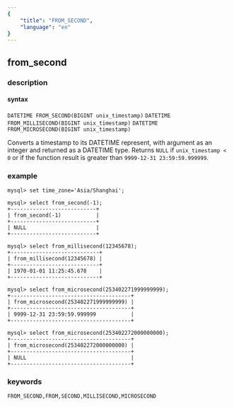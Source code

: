 ```yaml
---
{
    "title": "FROM_SECOND",
    "language": "en"
}
---
```


<!-- 
Licensed to the Apache Software Foundation (ASF) under one
or more contributor license agreements.  See the NOTICE file
distributed with this work for additional information
regarding copyright ownership.  The ASF licenses this file
to you under the Apache License, Version 2.0 (the
"License"); you may not use this file except in compliance
with the License.  You may obtain a copy of the License at

  http://www.apache.org/licenses/LICENSE-2.0

Unless required by applicable law or agreed to in writing,
software distributed under the License is distributed on an
"AS IS" BASIS, WITHOUT WARRANTIES OR CONDITIONS OF ANY
KIND, either express or implied.  See the License for the
specific language governing permissions and limitations
under the License.
-->

## from_second
### description
#### syntax

`DATETIME FROM_SECOND(BIGINT unix_timestamp)`
`DATETIME FROM_MILLISECOND(BIGINT unix_timestamp)`
`DATETIME FROM_MICROSECOND(BIGINT unix_timestamp)`

Converts a timestamp to its DATETIME represent, with argument as an integer and returned as a DATETIME type. Returns `NULL` if `unix_timestamp < 0` or if the function result is greater than `9999-12-31 23:59:59.999999`.

### example

```
mysql> set time_zone='Asia/Shanghai';

mysql> select from_second(-1);
+---------------------------+
| from_second(-1)           |
+---------------------------+
| NULL                      |
+---------------------------+

mysql> select from_millisecond(12345678);
+----------------------------+
| from_millisecond(12345678) |
+----------------------------+
| 1970-01-01 11:25:45.678    |
+----------------------------+

mysql> select from_microsecond(253402271999999999);
+--------------------------------------+
| from_microsecond(253402271999999999) |
+--------------------------------------+
| 9999-12-31 23:59:59.999999           |
+--------------------------------------+

mysql> select from_microsecond(253402272000000000);
+--------------------------------------+
| from_microsecond(253402272000000000) |
+--------------------------------------+
| NULL                                 |
+--------------------------------------+
```

### keywords

    FROM_SECOND,FROM,SECOND,MILLISECOND,MICROSECOND
